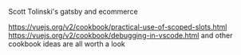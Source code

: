 Scott Tolinski's gatsby and ecommerce

https://vuejs.org/v2/cookbook/practical-use-of-scoped-slots.html
https://vuejs.org/v2/cookbook/debugging-in-vscode.html and other cookbook ideas are all worth a look